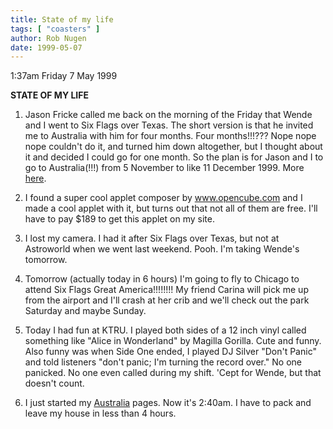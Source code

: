 ```yaml
---
title: State of my life
tags: [ "coasters" ]
author: Rob Nugen
date: 1999-05-07
---
```


<p class=date>1:37am Friday 7 May 1999</p>

<p><b>STATE OF MY LIFE</b>

<p><ol>

<p><li>Jason Fricke called me back on the morning of the Friday that Wende and I went to Six Flags over Texas.  The short version is that he invited me to Australia with him for four months.  Four months!!!???  Nope nope nope couldn't do it, and turned him down altogether, but I thought about it and decided I could go for one month.  So the plan is for Jason and I to go to Australia(!!!) from 5 November to like 11 December 1999. More <a href="australia/index.html">here</a>.</li>

<p><li>I found a super cool applet composer by <a href="https://www.opencube.com">www.opencube.com</a> and I made a cool applet with it, but turns out that not all of them are free.  I'll have to pay $189 to get this applet on my site.</li>

<p><li>I lost my camera.  I had it after Six Flags over Texas, but not at Astroworld when we went last weekend.  Pooh.  I'm taking Wende's tomorrow.</li>

<p><li>Tomorrow (actually today in 6 hours) I'm going to fly to Chicago to attend Six Flags Great America!!!!!!!!  My friend Carina will pick me up from the airport and I'll crash at her crib and we'll check out the park Saturday and maybe Sunday.</li>

<p><li>Today I had fun at KTRU.  I played both sides of a 12 inch vinyl called something like "Alice in Wonderland" by Magilla Gorilla.  Cute and funny.  Also funny was when Side One ended, I played DJ Silver "Don't Panic" and told listeners "don't panic; I'm turning the record over."  No one panicked.  No one even called during my shift.  'Cept for Wende, but that doesn't count.</li>

<p><li>I just started my <a href="australia/index.html">Australia</a> pages. Now it's 2:40am.  I have to pack and leave my house in less than 4 hours.</li>
</ol>
